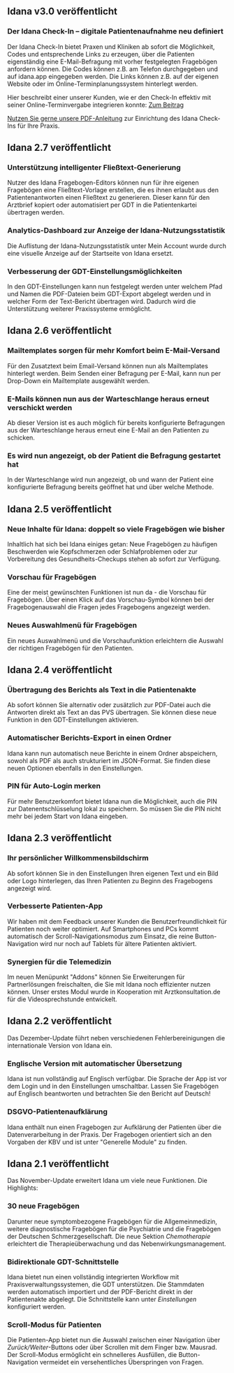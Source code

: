## Idana v3.0 veröffentlicht

### Der Idana Check-In – digitale Patientenaufnahme neu definiert
Der Idana Check-In bietet Praxen und Kliniken ab sofort die Möglichkeit, Codes und entsprechende Links zu erzeugen, über die Patienten eigenständig eine E-Mail-Befragung mit vorher festgelegten Fragebögen anfordern können. Die Codes können z.B. am Telefon durchgegeben und auf idana.app eingegeben werden. Die Links können z.B. auf der eigenen Website oder im Online-Terminplanungssystem hinterlegt werden.

Hier beschreibt einer unserer Kunden, wie er den Check-In effektiv mit seiner Online-Terminvergabe integrieren konnte: [Zum Beitrag](https://idana.com/anwender-video-integration-von-idana-in-die-praxissoftware-tomedo-und-der-nutzen-im-umgang-mit-der-corona-pandemie/)

[Nutzen Sie gerne unsere PDF-Anleitung](https://idana.com/Idana-Check-In-Anleitung.pdf) zur Einrichtung des Idana Check-Ins für Ihre Praxis.

## Idana 2.7 veröffentlicht

### Unterstützung intelligenter Fließtext-Generierung
Nutzer des Idana Fragebogen-Editors können nun für ihre eigenen Fragebögen eine Fließtext-Vorlage erstellen, die es ihnen erlaubt aus den Patientenantworten einen Fließtext zu generieren. Dieser kann für den Arztbrief kopiert oder automatisiert per GDT in die Patientenkartei übertragen werden.

### Analytics-Dashboard zur Anzeige der Idana-Nutzungsstatistik 
Die Auflistung der Idana-Nutzungsstatistik unter Mein Account wurde durch eine visuelle Anzeige auf der Startseite von Idana ersetzt.

### Verbesserung der GDT-Einstellungsmöglichkeiten
In den GDT-Einstellungen kann nun festgelegt werden unter welchem Pfad und Namen die PDF-Dateien beim GDT-Export abgelegt werden und in welcher Form der Text-Bericht übertragen wird. Dadurch wird die Unterstützung weiterer Praxissysteme ermöglicht.

## Idana 2.6 veröffentlicht

### Mailtemplates sorgen für mehr Komfort beim E-Mail-Versand
Für den Zusatztext beim Email-Versand können nun als Mailtemplates hinterlegt werden. Beim Senden einer Befragung per E-Mail, kann nun per Drop-Down ein Mailtemplate ausgewählt werden.

### E-Mails können nun aus der Warteschlange heraus erneut verschickt werden
Ab dieser Version ist es auch möglich für bereits konfigurierte Befragungen aus der Warteschlange heraus erneut eine E-Mail an den Patienten zu schicken.

### Es wird nun angezeigt, ob der Patient die Befragung gestartet hat
In der Warteschlange wird nun angezeigt, ob und wann der Patient eine konfigurierte Befragung bereits geöffnet hat und über welche Methode.

## Idana 2.5 veröffentlicht

### Neue Inhalte für Idana: doppelt so viele Fragebögen wie bisher
Inhaltlich hat sich bei Idana einiges getan: Neue Fragebögen zu häufigen Beschwerden wie Kopfschmerzen oder Schlafproblemen oder zur Vorbereitung des Gesundheits-Checkups stehen ab sofort zur Verfügung.

### Vorschau für Fragebögen
Eine der meist gewünschten Funktionen ist nun da - die Vorschau für Fragebögen. Über einen Klick auf das Vorschau-Symbol können bei der Fragebogenauswahl die Fragen jedes Fragebogens angezeigt werden. 

### Neues Auswahlmenü für Fragebögen
Ein neues Auswahlmenü und die Vorschaufunktion erleichtern die Auswahl der richtigen Fragebögen für den Patienten.

## Idana 2.4 veröffentlicht

### Übertragung des Berichts als Text in die Patientenakte
Ab sofort können Sie alternativ oder zusätzlich zur PDF-Datei auch die Antworten direkt als Text an das PVS übertragen. Sie können diese neue Funktion in den GDT-Einstellungen aktivieren.

### Automatischer Berichts-Export in einen Ordner
Idana kann nun automatisch neue Berichte in einem Ordner abspeichern, sowohl als PDF als auch strukturiert im JSON-Format. Sie finden diese neuen Optionen ebenfalls in den Einstellungen.

### PIN für Auto-Login merken
Für mehr Benutzerkomfort bietet Idana nun die Möglichkeit, auch die PIN zur Datenentschlüsselung lokal zu speichern. So müssen Sie die PIN nicht mehr bei jedem Start von Idana eingeben. 

## Idana 2.3 veröffentlicht

### Ihr persönlicher Willkommensbildschirm
Ab sofort können Sie in den Einstellungen Ihren eigenen Text und ein Bild oder Logo hinterlegen, das Ihren Patienten zu Beginn des Fragebogens angezeigt wird.

### Verbesserte Patienten-App
Wir haben mit dem Feedback unserer Kunden die Benutzerfreundlichkeit für Patienten noch weiter optimiert. Auf Smartphones und PCs kommt automatisch der Scroll-Navigationsmodus zum Einsatz, die reine Button-Navigation wird nur noch auf Tablets für ältere Patienten aktiviert.

### Synergien für die Telemedizin
Im neuen Menüpunkt "Addons" können Sie Erweiterungen für Partnerlösungen freischalten, die Sie mit Idana noch effizienter nutzen können. Unser erstes Modul wurde in Kooperation mit Arztkonsultation.de für die Videosprechstunde entwickelt.

## Idana 2.2 veröffentlicht
Das Dezember-Update führt neben verschiedenen Fehlerbereinigungen die internationale Version von Idana ein.

### Englische Version mit automatischer Übersetzung
Idana ist nun vollständig auf Englisch verfügbar. Die Sprache der App ist vor dem Login und in den Einstellungen umschaltbar. Lassen Sie Fragebögen auf Englisch beantworten und betrachten Sie den Bericht auf Deutsch!

### DSGVO-Patientenaufklärung
Idana enthält nun einen Fragebogen zur Aufklärung der Patienten über die Datenverarbeitung in der Praxis. Der Fragebogen orientiert sich an den Vorgaben der KBV und ist unter "Generelle Module" zu finden.

## Idana 2.1 veröffentlicht
Das November-Update erweitert Idana um viele neue Funktionen. Die Highlights:

### 30 neue Fragebögen
Darunter neue symptombezogene Fragebögen für die Allgemeinmedizin, weitere diagnostische Fragebögen für die Psychiatrie und die Fragebögen der Deutschen Schmerzgesellschaft. Die neue Sektion *Chemotherapie* erleichtert die Therapieüberwachung und das Nebenwirkungsmanagement.

### Bidirektionale GDT-Schnittstelle
Idana bietet nun einen vollständig integrierten Workflow mit Praxisverwaltungssystemen, die GDT unterstützen. Die Stammdaten werden automatisch importiert und der PDF-Bericht direkt in der Patientenakte abgelegt. Die Schnittstelle kann unter *Einstellungen* konfiguriert werden.

### Scroll-Modus für Patienten
Die Patienten-App bietet nun die Auswahl zwischen einer Navigation über *Zurück/Weiter*-Buttons oder über Scrollen mit dem Finger bzw. Mausrad. Der Scroll-Modus ermöglicht ein schnelleres Ausfüllen, die Button-Navigation vermeidet ein versehentliches Überspringen von Fragen.  
